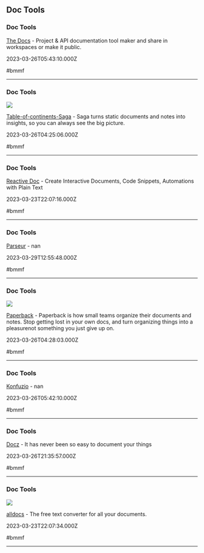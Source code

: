 ## Doc Tools

### Doc Tools

[The Docs](https://the-docs.com) - Project & API documentation tool maker and share in workspaces or make it public.

2023-03-26T05:43:10.000Z

#bmmf

---

### Doc Tools

![](https://saga.so/thumbnail.png)

[Table-of-continents-Saga](https://saga.so/s/jgJeHSUa3-n4HUpQShb6/collections) - Saga turns static documents and notes into insights, so you can always see the big picture.

2023-03-26T04:25:06.000Z

#bmmf

---

### Doc Tools

[Reactive Doc](https://reactivedoc.com) - Create Interactive Documents, Code Snippets, Automations with Plain Text

2023-03-23T22:07:16.000Z

#bmmf

---

### Doc Tools

[Parseur](https://app.parseur.com) - nan

2023-03-29T12:55:48.000Z

#bmmf

---

### Doc Tools

![](https://d2fd1eeuj7gtbq.cloudfront.net/assets/social/gangsta-7652a13dc7736790cfca7c53f2498f3aa2047f2f13ef472e7691fae0b4c9b6a1.png)

[Paperback](https://app.paperbackhq.com/accounts/171/areas/279) - Paperback is how small teams organize their documents and notes. Stop getting lost in your own docs, and turn organizing things into a pleasurenot something you just give up on.

2023-03-26T04:28:03.000Z

#bmmf

---

### Doc Tools

[Konfuzio](https://app.konfuzio.com/admin/server/document) - nan

2023-03-26T05:42:10.000Z

#bmmf

---

### Doc Tools

[Docz](https://www.docz.site/docs/getting-started) - It has never been so easy to document your things

2023-03-26T21:35:57.000Z

#bmmf

---

### Doc Tools

![](https://alldocs.app/assets/images/opengraph.png)

[alldocs](https://alldocs.app) - The free text converter for all your documents.

2023-03-23T22:07:34.000Z

#bmmf

---
